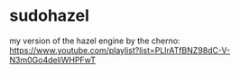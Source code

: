 # sudohazel
my version of the hazel engine by the cherno:  https://www.youtube.com/playlist?list=PLlrATfBNZ98dC-V-N3m0Go4deliWHPFwT
